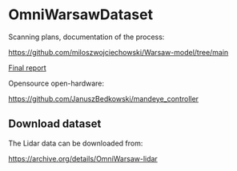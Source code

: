 # OmniWarsawDataset

Scanning plans, documentation of the process:

https://github.com/miloszwojciechowski/Warsaw-model/tree/main

[Final report](https://github.com/miloszwojciechowski/Warsaw-model/blob/main/Warsaw_scanning_updates/Warsaw_scanning_report.pdf)

Opensource open-hardware:

https://github.com/JanuszBedkowski/mandeye_controller

## Download dataset

The Lidar data can be downloaded from:

https://archive.org/details/OmniWarsaw-lidar
